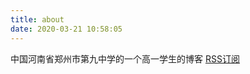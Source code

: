 ```yaml
---
title: about
date: 2020-03-21 10:58:05
---
```

中国河南省郑州市第九中学的一个高一学生的博客
[RSS订阅](https://hexo.miku552.top/atom.xml)
